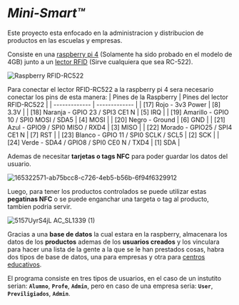 # **_Mini-Smart™️_**
Este proyecto esta enfocado en la administracion y distribucion de productos en las escuelas y empresas.

Consiste en una [raspberry pi 4](https://www.kubii.es/les-cartes-raspberry-pi/2772-nouveau-raspberry-pi-4-modele-b-4gb-kubii-0765756931182.html?src=raspberrypi) (Solamente ha sido probado en el modelo de 4GB) junto a un [lector RFID](https://www.amazon.es/Mifare-Tarjeta-Antena-lector-tarjetas/dp/B06X9PZSQN/ref=sr_1_6?__mk_es_ES=ÅMÅŽÕÑ&crid=JWRUNI69NF3Q&keywords=rc522&qid=1651066055&sprefix=rc+522%2Caps%2C83&sr=8-6) (Sirve cualquiera que sea RC-522).

![Raspberry RFID-RC522](https://user-images.githubusercontent.com/101580554/165537790-c2f83cf3-cb81-4aaf-b437-a7f9b4b68def.jpeg)

Para conectar el lector RFID-RC522 a la raspberry pi 4 sera necesario conectar los pins de esta manera:
| Pines de la Raspberry | Pines del lector RFID-RC522 |
| ------------- | ------------- |
| [17] Rojo - 3v3 Power | [8] 3.3V |
| [18] Naranja - GPIO 23 / SPI3 CE1 N | [5] IRQ |
| [19] Amarillo - GPIO 10 / SPI0 MOSI / SDA5 | [4] MOSI |
| [20] Negro - Ground | [6] GND |
| [21] Azul - GPIO9 / SPI0 MISO / RXD4 | [3] MISO |
| [22] Morado - GPIO25 / SPI4 CE1 N | [7] RST |
| [23] Blanco - GPIO 11 / SPI0 SCLK / SCL5 | [2] SCK |
| [24] Verde - SDA4 / GPIO8 / SPI0 CE0 N / TXD4 | [1] SDA |

Ademas de necesitar **tarjetas o tags NFC** para poder guardar los datos del usuario.

![165322571-ab75bcc8-c726-4eb5-b56b-6f94f6329912](https://user-images.githubusercontent.com/101580554/165537817-226a83cd-fb4c-4958-aff6-c82373689162.jpg)

Luego, para tener los productos controlados se puede utilizar estas **pegatinas NFC** o se puede enganchar una targeta o tag al producto, tambien podria servir.

![5157UyrS4jL _AC_SL1339_ (1)](https://user-images.githubusercontent.com/101580554/165537854-476a635f-7f34-4acb-9cd9-9bf136c8835e.jpg)
 
Gracias a una **base de datos** la cual estara en la raspberry, almacenara los datos de los **productos** ademas de los **usuarios creados** y los vinculara para hacer una lista de la gente a la que se le han prestados cosas, habra dos tipos de base de datos, una para empresas y otra para [centros educativos](Layout_Institutos.sql).

El programa consiste en tres tipos de usuarios, en el caso de un instutito serian: **`Alumno`**, **`Profe`**, **`Admin`**, pero en caso de una empresa seria: **`User`**, **`Previligiados`**, **`Admin`**.

